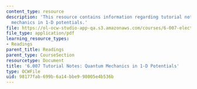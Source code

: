 ```yaml
---
content_type: resource
description: 'This resource contains information regarding tutorial notes: quantum
  mechanics in 1-D potentials.'
file: https://ol-ocw-studio-app-qa.s3.amazonaws.com/courses/6-007-electromagnetic-energy-from-motors-to-lasers-spring-2011/98177fab699b6a14bbe998005e4b536b_MIT6_007S11_quantum.pdf
file_type: application/pdf
learning_resource_types:
- Readings
parent_title: Readings
parent_type: CourseSection
resourcetype: Document
title: '6.007 Tutorial Notes: Quantum Mechanics in 1-D Potentials'
type: OCWFile
uid: 98177fab-699b-6a14-bbe9-98005e4b536b
---
```

